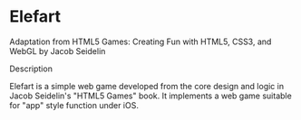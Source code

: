 Elefart
=======

Adaptation from HTML5 Games: Creating Fun with HTML5, CSS3, and WebGL by Jacob Seidelin 

Description

Elefart is a simple web game developed from the core design and logic in Jacob Seidelin's "HTML5 Games" book. It implements a web game suitable for "app" style function under iOS.
